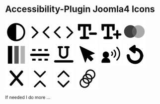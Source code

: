 
<h1>  Accessibility-Plugin Joomla4 Icons </h1>
<img src="https://github.com/angieradtke/Accessibility-plugin-icons/blob/main/invert.svg" alt="Invert Color"/>
<img src="https://github.com/angieradtke/Accessibility-plugin-icons/blob/main/signspacedecrease.svg" alt="Space words decrease"/>
<img src="https://github.com/angieradtke/Accessibility-plugin-icons/blob/main/signspaceincrease.svg" alt="Space words increase"/>
<img src="https://github.com/angieradtke/Accessibility-plugin-icons/blob/main/textdecrease.svg" alt="Text decrease"/>
<img src="https://github.com/angieradtke/Accessibility-plugin-icons/blob/main/textincrease.svg" alt="Text increase"/>
<img src="https://github.com/angieradtke/Accessibility-plugin-icons/blob/main/grayscale.svg" alt="Grayscale"/>
<img src="https://github.com/angieradtke/Accessibility-plugin-icons/blob/main/grayscale2.svg" alt="Grayscale"/>
<img src="https://github.com/angieradtke/Accessibility-plugin-icons/blob/main/ruler.svg" alt="Lineruler"/>
<img src="https://github.com/angieradtke/Accessibility-plugin-icons/blob/main/underline.svg" alt="underline"/>
<img src="https://github.com/angieradtke/Accessibility-plugin-icons/blob/main/mouse.svg" alt="Mouse"/>
<img src="https://github.com/angieradtke/Accessibility-plugin-icons/blob/main/speak.svg" alt="Speak"/>
<img src="https://github.com/angieradtke/Accessibility-plugin-icons/blob/main/reset.svg" alt="reset"/>
<img src="https://github.com/angieradtke/Accessibility-plugin-icons/blob/main/close.svg" alt="close"/>
<img src="https://github.com/angieradtke/Accessibility-plugin-icons/blob/main/line-height-decrease.svg" alt="Line-height decrease"/>
<img src="https://github.com/angieradtke/Accessibility-plugin-icons/blob/main/line-height-increase.svg" alt="Line-height increase"/>
<img src="https://github.com/angieradtke/Accessibility-plugin-icons/blob/main/no-animations.svg" alt="No Animations"/>

<p> If needed I do more ...</p>

